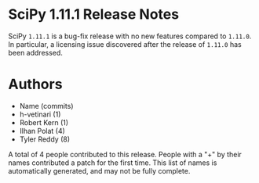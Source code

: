 SciPy 1.11.1 Release Notes
======================

SciPy `1.11.1` is a bug-fix release with no new features
compared to `1.11.0`. In particular, a licensing issue
discovered after the release of `1.11.0` has been addressed.


Authors
=======

* Name (commits)
* h-vetinari (1)
* Robert Kern (1)
* Ilhan Polat (4)
* Tyler Reddy (8)

A total of 4 people contributed to this release.
People with a "+" by their names contributed a patch for the first time.
This list of names is automatically generated, and may not be fully complete.